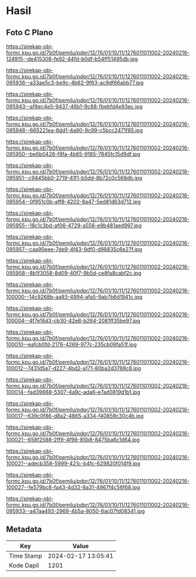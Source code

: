 # Hasil

## Foto C Plano

https://sirekap-obj-formc.kpu.go.id/7b0f/pemilu/pdpr/12/76/01/10/11/1276011011002-20240216-124915--de415308-fe92-44fd-b0df-b54ff51495db.jpg

https://sirekap-obj-formc.kpu.go.id/7b0f/pemilu/pdpr/12/76/01/10/11/1276011011002-20240216-095936--a33ae5c3-be9c-4b62-9f63-ac9df66abb77.jpg

https://sirekap-obj-formc.kpu.go.id/7b0f/pemilu/pdpr/12/76/01/10/11/1276011011002-20240216-095943--af8ec4e5-9437-46b1-9c88-fbebfd4e93ec.jpg

https://sirekap-obj-formc.kpu.go.id/7b0f/pemilu/pdpr/12/76/01/10/11/1276011011002-20240216-095946--665221ea-6dd1-4a90-9c99-c5bcc2471f85.jpg

https://sirekap-obj-formc.kpu.go.id/7b0f/pemilu/pdpr/12/76/01/10/11/1276011011002-20240216-095950--be6b0428-f8fa-4b65-9185-7845fc15d9df.jpg

https://sirekap-obj-formc.kpu.go.id/7b0f/pemilu/pdpr/12/76/01/10/11/1276011011002-20240216-095951--c9445bb0-2719-41f1-b5dd-8b72c0c568db.jpg

https://sirekap-obj-formc.kpu.go.id/7b0f/pemilu/pdpr/12/76/01/10/11/1276011011002-20240216-095954--0f951c0b-aff8-4202-8a47-5ed81d63d712.jpg

https://sirekap-obj-formc.kpu.go.id/7b0f/pemilu/pdpr/12/76/01/10/11/1276011011002-20240216-095955--18c1c3bd-af06-4729-a556-e9b481aed997.jpg

https://sirekap-obj-formc.kpu.go.id/7b0f/pemilu/pdpr/12/76/01/10/11/1276011011002-20240216-095957--caa90eee-7de9-4f43-9df0-d98835c6e27f.jpg

https://sirekap-obj-formc.kpu.go.id/7b0f/pemilu/pdpr/12/76/01/10/11/1276011011002-20240216-095958--8b1f3058-8d09-40f7-9b5d-ce8fa8cabf2c.jpg

https://sirekap-obj-formc.kpu.go.id/7b0f/pemilu/pdpr/12/76/01/10/11/1276011011002-20240216-100000--14c9268b-aa93-4994-afa5-9ab7b6d1941c.jpg

https://sirekap-obj-formc.kpu.go.id/7b0f/pemilu/pdpr/12/76/01/10/11/1276011011002-20240216-100004--4f7e16d3-cb30-42e8-b264-2081ff35be97.jpg

https://sirekap-obj-formc.kpu.go.id/7b0f/pemilu/pdpr/12/76/01/10/11/1276011011002-20240216-100010--eafcb0fd-2176-4269-977c-235cb09fa51f.jpg

https://sirekap-obj-formc.kpu.go.id/7b0f/pemilu/pdpr/12/76/01/10/11/1276011011002-20240216-100012--7431d5a7-d227-4bd2-a171-80ba2d3788c8.jpg

https://sirekap-obj-formc.kpu.go.id/7b0f/pemilu/pdpr/12/76/01/10/11/1276011011002-20240216-100014--fad39668-5307-4a9c-ada6-e7ad0819d1b1.jpg

https://sirekap-obj-formc.kpu.go.id/7b0f/pemilu/pdpr/12/76/01/10/11/1276011011002-20240216-100017--639c0f86-d8a2-4865-a334-f40859c30c4b.jpg

https://sirekap-obj-formc.kpu.go.id/7b0f/pemilu/pdpr/12/76/01/10/11/1276011011002-20240216-100021--658f2588-2ff9-4f98-85b8-8475ba6c1d64.jpg

https://sirekap-obj-formc.kpu.go.id/7b0f/pemilu/pdpr/12/76/01/10/11/1276011011002-20240216-100021--adecb358-5999-421c-b4fc-629820f014f9.jpg

https://sirekap-obj-formc.kpu.go.id/7b0f/pemilu/pdpr/12/76/01/10/11/1276011011002-20240216-100027--fe579bc8-fa43-4d32-8a31-4967f4c56f68.jpg

https://sirekap-obj-formc.kpu.go.id/7b0f/pemilu/pdpr/12/76/01/10/11/1276011011002-20240216-095933--a47aa493-2969-4b5a-8050-6ac07fd08341.jpg


## Metadata

| Key        | Value               |
| ---------- | ------------------- |
| Time Stamp | 2024-02-17 13:05:41 |
| Kode Dapil | 1201                |



